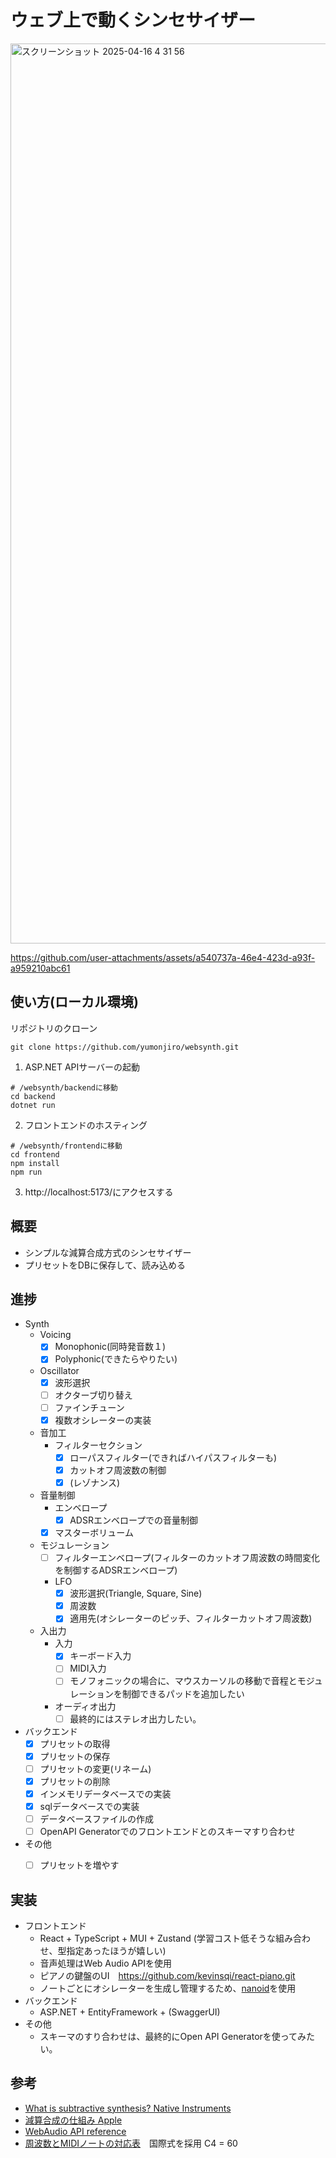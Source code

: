 
# ウェブ上で動くシンセサイザー

<img width="1440" alt="スクリーンショット 2025-04-16 4 31 56" src="https://github.com/user-attachments/assets/5c66fd54-a91b-476f-ae5d-6f2caaf38e58" />

https://github.com/user-attachments/assets/a540737a-46e4-423d-a93f-a959210abc61

## 使い方(ローカル環境)
リポジトリのクローン
```
git clone https://github.com/yumonjiro/websynth.git
```
1. ASP.NET APIサーバーの起動
```
# /websynth/backendに移動
cd backend
dotnet run
```
2. フロントエンドのホスティング
```
# /websynth/frontendに移動
cd frontend
npm install
npm run
```
3. http://localhost:5173/にアクセスする

## 概要
- シンプルな減算合成方式のシンセサイザー
- プリセットをDBに保存して、読み込める


## 進捗
- Synth
    - Voicing
        - [x] Monophonic(同時発音数１)
        - [x] Polyphonic(できたらやりたい)
    - Oscillator
        - [x] 波形選択
        - [ ] オクターブ切り替え
        - [ ] ファインチューン
        - [x] 複数オシレーターの実装

    - 音加工  
        - フィルターセクション  
            - [x] ローパスフィルター(できればハイパスフィルターも)
            - [x] カットオフ周波数の制御  
            - [x] (レゾナンス) 
    - 音量制御  
        - エンベロープ  
            - [x] ADSRエンベロープでの音量制御  
        - [x] マスターボリューム  
    - モジュレーション  
        - [ ] フィルターエンベロープ(フィルターのカットオフ周波数の時間変化を制御するADSRエンベロープ)  
        - LFO  
            - [x] 波形選択(Triangle, Square, Sine)  
            - [x] 周波数  
            - [x] 適用先(オシレーターのピッチ、フィルターカットオフ周波数)  
    - 入出力  
        - 入力  
            - [x] キーボード入力  
            - [ ] MIDI入力
            - [ ] モノフォニックの場合に、マウスカーソルの移動で音程とモジュレーションを制御できるパッドを追加したい
        - オーディオ出力  
            - [ ] 最終的にはステレオ出力したい。  

- バックエンド
    - [x] プリセットの取得
    - [x] プリセットの保存
    - [ ] プリセットの変更(リネーム)
    - [x] プリセットの削除
    - [x] インメモリデータベースでの実装
    - [x] sqlデータベースでの実装
    - [ ] データベースファイルの作成
    - [ ] OpenAPI Generatorでのフロントエンドとのスキーマすり合わせ
- その他
    - [ ] プリセットを増やす


## 実装
- フロントエンド  
  - React + TypeScript + MUI + Zustand  (学習コスト低そうな組み合わせ、型指定あったほうが嬉しい)
  - 音声処理はWeb Audio APIを使用
  - ピアノの鍵盤のUI　https://github.com/kevinsqi/react-piano.git
  - ノートごとにオシレーターを生成し管理するため、[nanoid](https://github.com/ai/nanoid)を使用
- バックエンド  
  - ASP.NET + EntityFramework + (SwaggerUI)
- その他
  - スキーマのすり合わせは、最終的にOpen API Generatorを使ってみたい。
 
## 参考  
* [What is subtractive synthesis? Native Instruments](https://blog.native-instruments.com/subtractive-synthesis/)  
* [減算合成の仕組み Apple](https://support.apple.com/ja-jp/guide/logicpro/lgsife41a22f/11.1/mac/14.6) 
* [WebAudio API reference](https://developer.mozilla.org/ja/docs/Web/API/Web_Audio_API/Using_Web_Audio_API)
* [周波数とMIDIノートの対応表](https://www.asahi-net.or.jp/~hb9t-ktd/music/Japan/Research/DTM/freq_map.html)　国際式を採用 C4 = 60
